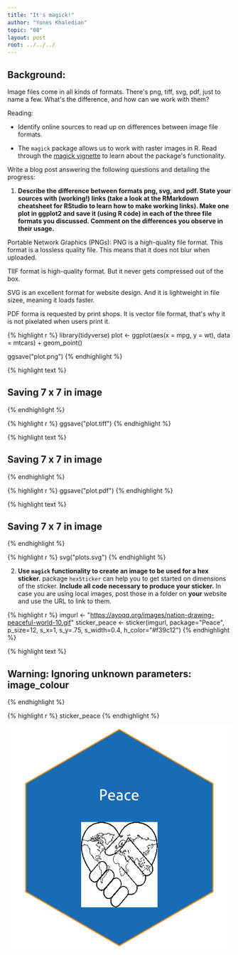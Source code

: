 ```yaml
---
title: "It's magick!"
author: "Yones Khaledian"
topic: "08"
layout: post
root: ../../../
---
```


## Background:

Image files come in all kinds of formats. There's png, tiff, svg, pdf, just to name a few. What's the difference, and how can we work with them?

Reading: 

  - Identify online sources to read up on differences between image file formats. 

  - The `magick` package allows us to work with raster images in R. Read through the  [magick vignette](https://cran.r-project.org/web/packages/magick/vignettes/intro.html) to learn about the package's functionality.

Write a blog post answering the following questions and detailing the progress: 

1. **Describe the difference between formats png, svg, and pdf. State your sources with (working!) links (take a look at the RMarkdown cheatsheet for RStudio to learn how to make working links). Make one plot in ggplot2 and save it (using R code) in each of the three file formats you discussed. Comment on the differences you observe in their usage.**

Portable Network Graphics (PNGs): PNG is a high-quality file format. This format is a lossless quality file. This means that it does not blur when uploaded. 

TIIF format is high-quality format. But it never gets compressed out of the box.

SVG is an excellent format for website design. And it is lightweight in file sizee, meaning it loads faster.

PDF forma is requested by print shops. It is vector file format, that's why it is not pixelated when users print it. 


{% highlight r %}
library(tidyverse)
plot <- ggplot(aes(x = mpg, y = wt), data = mtcars) + geom_point()

ggsave("plot.png")
{% endhighlight %}



{% highlight text %}
## Saving 7 x 7 in image
{% endhighlight %}



{% highlight r %}
ggsave("plot.tiff")
{% endhighlight %}



{% highlight text %}
## Saving 7 x 7 in image
{% endhighlight %}



{% highlight r %}
ggsave("plot.pdf")
{% endhighlight %}



{% highlight text %}
## Saving 7 x 7 in image
{% endhighlight %}



{% highlight r %}
svg("plots.svg")
{% endhighlight %}


2. **Use `magick` functionality to create an image to be used for a hex sticker.**  package `hexSticker` can help you to get started on dimensions of the sticker. **Include all code necessary to produce your sticker.** In case you are using local images, post those in a folder on **your** website and use the URL to link to them.


{% highlight r %}
imgurl <- "https://ayoqq.org/images/nation-drawing-peaceful-world-10.gif"
sticker_peace <- sticker(imgurl, package="Peace", p_size=12, s_x=1, s_y=.75, s_width=0.4, h_color="#f39c12")
{% endhighlight %}



{% highlight text %}
## Warning: Ignoring unknown parameters: image_colour
{% endhighlight %}



{% highlight r %}
sticker_peace
{% endhighlight %}

![center](./../figure/08/YonesKhaledian/unnamed-chunk-2-1.png)
